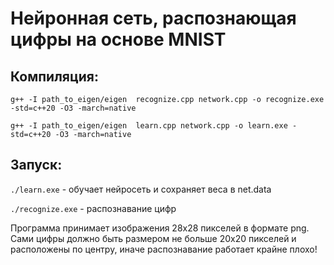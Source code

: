 # Нейронная сеть, распознающая цифры на основе MNIST
## Компиляция:
`g++ -I path_to_eigen/eigen  recognize.cpp network.cpp -o recognize.exe -std=c++20 -O3 -march=native`

`g++ -I path_to_eigen/eigen  learn.cpp network.cpp -o learn.exe -std=c++20 -O3 -march=native`
## Запуск:
`./learn.exe` - обучает нейросеть и сохраняет веса в net.data

`./recognize.exe` - распознавание цифр

Программа принимает изображения 28x28 пикселей в формате png. Сами цифры должно быть размером не больше 20x20 пикселей и расположены по центру, иначе распознавание работает крайне плохо!

